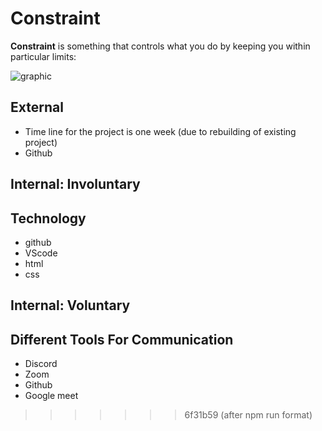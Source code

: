 # Constraint

**Constraint** is something that controls what you do by keeping you within
particular limits:

![graphic](/All-About-Trees-Group-3/assets/triple.png)

## External

- Time line for the project is one week (due to rebuilding of existing project)
- Github

## Internal: Involuntary

## Technology

- github
- VScode
- html
- css

## Internal: Voluntary

## Different Tools For Communication

- Discord
- Zoom
- Github
- Google meet

<!--
  Constraints that we  decided to help finish our project. They may include:
  - Share ideas and scope of work
  - planning all steps for coding review
  - the number of hours we want to spend working
  - and discussing over project step by step
  - now we have Google meeting twice a day for detailed working
-->

> > > > > > > 6f31b59 (after npm run format)
